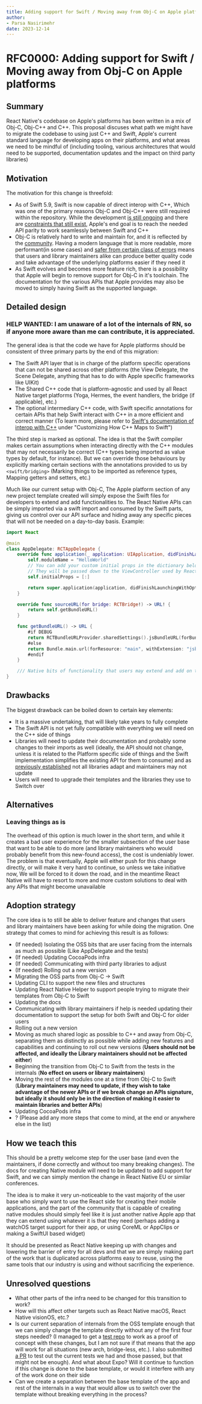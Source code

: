 ```yaml
---
title: Adding support for Swift / Moving away from Obj-C on Apple platforms
author:
- Parsa Nasirimehr
date: 2023-12-14
---
```


# RFC0000: Adding support for Swift / Moving away from Obj-C on Apple platforms

## Summary

React Native's codebase on Apple's platforms has been written in a mix of Obj-C, Obj-C++ and C++. This proposal discuses what path we might have to migrate the codebase to using just C++ and Swift, Apple's current standard language for developing apps on their platforms, and what areas we need to be mindful of (including tooling, various architectures that would need to be supported, documentation updates and the impact on third party libraries)

## Motivation

The motivation for this change is threefold:
- As of Swift 5.9, Swift is now capable of direct interop with C++, Which was one of the primary reasons Obj-C and Obj-C++ were still required within the repository. While the development [is still ongoing](https://www.swift.org/documentation/cxx-interop/status/) and there are [constraints that still exist](https://github.com/apple/swift/issues/66159), Apple's end goal is to reach the needed API parity to work seamlessly between Swift and C++
- Obj-C is relatively hard to write and maintain for, and it is reflected by the [community](https://github.com/react-native-community/discussions-and-proposals/issues/104). Having a modern language that is more readable, more performant(in some cases) and [safer from certain class of errors](https://developer.apple.com/swift/#safety) means that users and library maintainers alike can produce better quality code and take advantage of the underlying platforms easier if they need it
- As Swift evolves and becomes more feature rich, there is a possibility that Apple will begin to remove support for Obj-C in it's toolchain. The documentation for the various APIs that Apple provides may also be moved to simply having Swift as the supported language.


## Detailed design

### HELP WANTED: I am unaware of a lot of the internals of RN, so if anyone more aware than me can contribute, it is appreciated.

The general idea is that the code we have for Apple platforms should be consistent of three primary parts by the end of this migration:
- The Swift API layer that is in charge of the platform specific operations that can not be shared across other platforms (the View Delegate, the Scene Delegate, anything that has to do with Apple specific frameworks like UIKit)
- The Shared C++ code that is platform-agnostic and used by all React Native target platforms (Yoga, Hermes, the event handlers, the bridge (if applicable), etc.)
- The optional intermediary C++ code, with Swift specific annotations for certain APIs that help Swift interact with C++ in a more efficient and correct manner (To learn more, please refer to [Swift's documentation of interop with C++](https://www.swift.org/documentation/cxx-interop/#exposing-swift-apis-to-c) under "Customizing How C++ Maps to Swift")

The third step is marked as optional. The idea is that the Swift compiler makes certain assumptions when interacting directly with the C++ modules that may not necessarily be correct (C++ types being imported as value types by default, for instance). But we can override those behaviours by explicitly marking certain sections with the annotations provided to us by `<swift/bridging>` (Marking things to be imported as reference types, Mapping getters and setters, etc.)

Much like our current setup with Obj-C, The Apple platform section of any new project template created will simply expose the Swift files for developers to extend and add functionalities to. The React Native APIs can be simply imported via a swift import and consumed by the Swift parts, giving us control over our API surface and hiding away any specific pieces that will not be needed on a day-to-day basis. Example:

```swift
import React

@main
class AppDelegate: RCTAppDelegate {
    override func application(_ application: UIApplication, didFinishLaunchingWithOptions launchOptions: [UIApplication.LaunchOptionsKey: Any]?) -> Bool {
        self.moduleName = "HelloWorld"
        // You can add your custom initial props in the dictionary below.
        // They will be passed down to the ViewController used by React Native.
        self.initialProps = [:]

        return super.application(application, didFinishLaunchingWithOptions: launchOptions)
    }

    override func sourceURL(for bridge: RCTBridge!) -> URL! {
        return self.getBundleURL()
    }

    func getBundleURL() -> URL {
        #if DEBUG
        return RCTBundleURLProvider.sharedSettings().jsBundleURL(forBundleRoot: "index")
        #else
        return Bundle.main.url(forResource: "main", withExtension: "jsbundle")!
        #endif
    }

    /// Native bits of functionality that users may extend and add on their own
}
```

## Drawbacks

The biggest drawback can be boiled down to certain key elements:
- It is a massive undertaking, that will likely take years to fully complete
- The Swift API is not yet fully compatible with everything we will need on the C++ side of things
- Libraries will need to update their documentation and probably some changes to their imports as well (ideally, the API should not change, unless it is related to the Platform specific side of things and the Swift implementation simplifies the existing API for them to consume) and as [previously established](https://github.com/react-native-community/discussions-and-proposals/issues/671) not all libraries adapt and maintainers may not update
- Users will need to upgrade their templates and the libraries they use to Switch over

## Alternatives

### Leaving things as is
The overhead of this option is much lower in the short term, and while it creates a bad user experience for the smaller subsection of the user base that want to be able to do more (and library maintainers who would probably benefit from this new-found access), the cost is undeniably lower. The problem is that eventually, Apple will either push for this change directly, or will make it very hard to continue, so unless we take initiative now, We will be forced to it down the road, and in the meantime React Native will have to resort to more and more custom solutions to deal with any APIs that might become unavailable

## Adoption strategy

The core idea is to still be able to deliver feature and changes that users and library maintainers have been asking for while doing the migration. One strategy that comes to mind for achieving this result is as follows:
- (If needed) Isolating the OSS bits that are user facing from the internals as much as possible (Like AppDelegate and the tests)
- (If needed) Updating CocoaPods infra
- (If needed) Communicating with third party libraries to adjust
- (If needed) Rolling out a new version
- Migrating the OSS parts from Obj-C -> Swift
- Updating CLI to support the new files and structures
- Updating React Native Helper to support people trying to migrate their templates from Obj-C to Swift
- Updating the docs
- Communicating with library maintainers if help is needed updating their documentation to support the setup for both Swift and Obj-C for older users
- Rolling out a new version
- Moving as much shared logic as possible to C++ and away from Obj-C, separating them as distinctly as possible while adding new features and capabilities and continuing to roll out new versions (**Users should not be affected, and ideally the Library maintainers should not be affected either**)
- Beginning the transition from Obj-C to Swift from the tests in the internals (**No effect on users or library maintainers**)
- Moving the rest of the modules one at a time from Obj-C to Swift (**Library maintainers may need to update, if they wish to take advantage of the newer APIs or if we break change an APIs signature, but ideally it should only be in the direction of making it easier to maintain libraries and better APIs**)
- Updating CocoaPods infra
- ? (Please add any more steps that come to mind, at the end or anywhere else in the list)

## How we teach this

This should be a pretty welcome step for the user base (and even the maintainers, if done correctly and without too many breaking changes). The docs for creating Native module will need to be updated to add support for Swift, and we can simply mention the change in React Native EU or similar conferences.

The idea is to make it very un-noticeable to the vast majority of the user base who simply want to use the React side for creating their mobile applications, and the part of the community that is capable of creating native modules should simply feel like it is just another native Apple app that they can extend using whatever it is that they need (perhaps adding a watchOS target support for their app, or using CoreML or AppClips or making a SwiftUI based widget)

It should be presented as React Native keeping up with changes and lowering the barrier of entry for all devs and that we are simply making part of the work that is duplicated across platforms easy to reuse, using the same tools that our industry is using and without sacrificing the experience.

## Unresolved questions

- What other parts of the infra need to be changed for this transition to work?
- How will this affect other targets such as React Native macOS, React Native visionOS, etc.?
- Is our current separation of internals from the OSS template enough that we can simply change the template directly without any of the first four steps needed? (I managed to get a [test repo](https://github.com/TheRogue76/React-Native-Template-With-Swift) to work as a proof of concept with these changes, but I am not sure if that means that the app will work for all situations (new arch, bridge-less, etc.). I also submitted [a PR](https://github.com/facebook/react-native/pull/41896) to test out the current tests we had and those passed, but that might not be enough). And what about Expo? Will it continue to function if this change is done to the base template, or would it interfere with any of the work done on their side
- Can we create a separation between the base template of the app and rest of the internals in a way that would allow us to switch over the template without breaking everything in the process?


